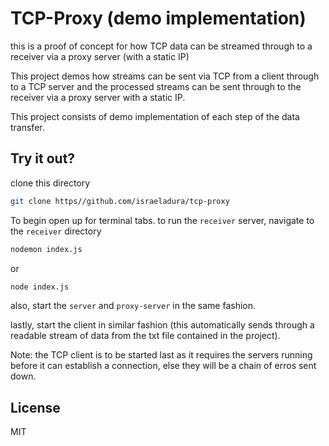 # TCP-Proxy (demo implementation)
this is a proof of concept for how TCP data can be streamed through to a receiver via a proxy server (with a static IP)

This project demos how streams can be sent via TCP from a client through to a TCP server and the processed streams can be sent through to the receiver via a proxy server with a static IP.

This project consists of demo implementation of each step of the data transfer.

## Try it out?
clone this directory 

```bash
git clone https//github.com/israeladura/tcp-proxy
```

To begin open up for terminal tabs.
to run the `receiver` server, navigate to the `receiver` directory

```bash
nodemon index.js
```
or
```bash
node index.js
```
also, start the `server` and `proxy-server` in the same fashion.

lastly, start the client in similar fashion (this automatically sends through a readable stream of data from the txt file contained in the project).

Note: the TCP client is to be started last as it requires the servers running before it can establish a connection, else they will be a chain of erros sent down.

## License
MIT